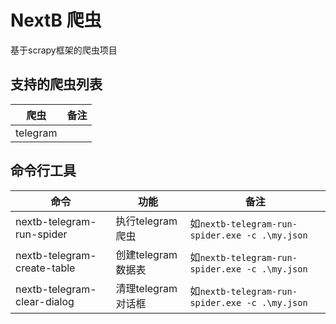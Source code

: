 # NextB 爬虫

基于scrapy框架的爬虫项目

## 支持的爬虫列表

|爬虫|备注|
|----|----|
|telegram||

## 命令行工具

|命令|功能|备注|
|----|----|----|
|nextb-telegram-run-spider|执行telegram爬虫|如`nextb-telegram-run-spider.exe -c .\my.json`|
|nextb-telegram-create-table|创建telegram数据表|如`nextb-telegram-run-spider.exe -c .\my.json`|
|nextb-telegram-clear-dialog|清理telegram对话框|如`nextb-telegram-run-spider.exe -c .\my.json`|
